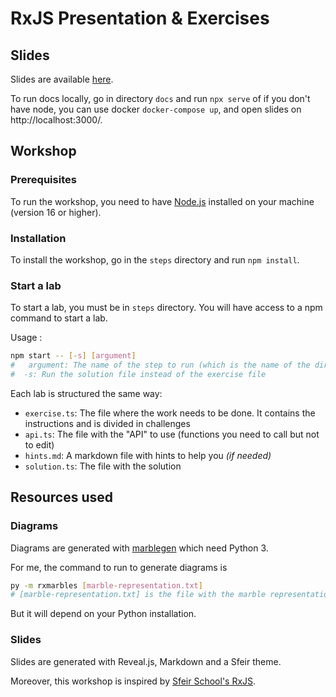 # RxJS Presentation & Exercises

## Slides

Slides are available [here](https://lou-theo.github.io/workshop-rxjs/).

To run docs locally, go in directory `docs` and run `npx serve` of if you don't have node, you can use docker `docker-compose up`, and open slides on http://localhost:3000/.

## Workshop

### Prerequisites

To run the workshop, you need to have [Node.js](https://nodejs.org/en/) installed on your machine (version 16 or higher).

### Installation

To install the workshop, go in the `steps` directory and run `npm install`.

### Start a lab

To start a lab, you must be in `steps` directory. You will have access to a npm command to start a lab.

Usage :
```bash
npm start -- [-s] [argument]
#   argument: The name of the step to run (which is the name of the directory - you can write only the beginning of the name, eg: 01)
#  -s: Run the solution file instead of the exercise file
```

Each lab is structured the same way:
- `exercise.ts`: The file where the work needs to be done. It contains the instructions and is divided in challenges
- `api.ts`: The file with the "API" to use (functions you need to call but not to edit)
- `hints.md`: A markdown file with hints to help you _(if needed)_
- `solution.ts`: The file with the solution

## Resources used

### Diagrams

Diagrams are generated with [marblegen](https://bitbucket.org/achary/rx-marbles/src/master/) which need Python 3.

For me, the command to run to generate diagrams is
```bash
py -m rxmarbles [marble-representation.txt]
# [marble-representation.txt] is the file with the marble representation, you can read more about it on the marblegen documentation
```
But it will depend on your Python installation.

### Slides

Slides are generated with Reveal.js, Markdown and a Sfeir theme.

Moreover, this workshop is inspired by [Sfeir School's RxJS](https://github.com/sfeir-open-source/sfeir-school-rxjs).


